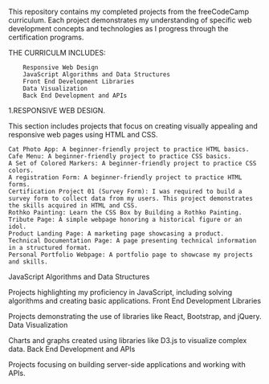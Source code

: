 This repository contains my completed projects from the freeCodeCamp curriculum. Each project demonstrates my understanding of specific web development concepts and technologies as I progress through the certification programs.

   THE CURRICULM INCLUDES:
        
        Responsive Web Design
        JavaScript Algorithms and Data Structures
        Front End Development Libraries
        Data Visualization
        Back End Development and APIs

1.RESPONSIVE WEB DESIGN.

This section includes projects that focus on creating visually appealing and responsive web pages using HTML and CSS.

    Cat Photo App: A beginner-friendly project to practice HTML basics.
    Cafe Menu: A beginner-friendly project to practice CSS basics.
    A Set of Colored Markers: A beginner-friendly project to practice CSS colors.
    A registration Form: A beginner-friendly project to practice HTML forms.
    Certification Project 01 (Survey Form): I was required to build a survey form to collect data from my users. This project demonstrates the skills acquired in HTML and CSS.
    Rothko Painting: Learn the CSS Box by Building a Rothko Painting.
    Tribute Page: A simple webpage honoring a historical figure or an idol.
    Product Landing Page: A marketing page showcasing a product.
    Technical Documentation Page: A page presenting technical information in a structured format.
    Personal Portfolio Webpage: A portfolio page to showcase my projects and skills.


JavaScript Algorithms and Data Structures

Projects highlighting my proficiency in JavaScript, including solving algorithms and creating basic applications.
Front End Development Libraries

Projects demonstrating the use of libraries like React, Bootstrap, and jQuery.
Data Visualization

Charts and graphs created using libraries like D3.js to visualize complex data.
Back End Development and APIs

Projects focusing on building server-side applications and working with APIs.
